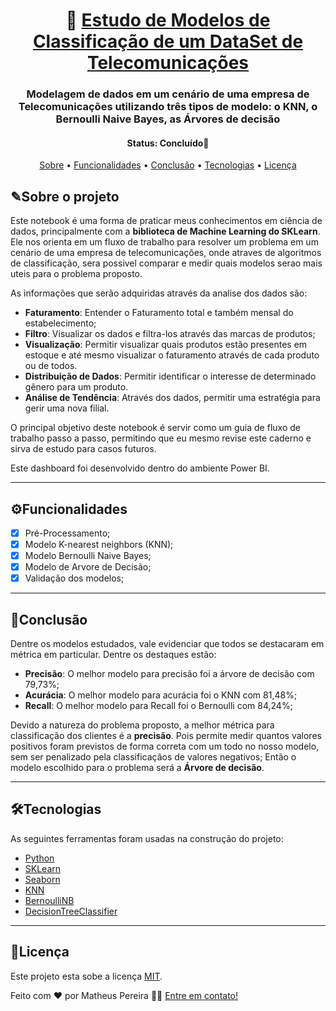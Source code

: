 <h1 align="center">
   📱 <a href="#"> Estudo de Modelos de Classificação de um DataSet de Telecomunicações </a>
</h1>

<h3 align="center">
   Modelagem de dados em um cenário de uma empresa de Telecomunicações utilizando três tipos de modelo: o KNN, o Bernoulli Naive Bayes, as Árvores de decisão
</h3>

<h4 align="center"> 
	 Status: Concluído🚀
</h4>
 
<p align="center">
 <a href="#sobre-o-projeto">Sobre</a> •
 <a href="#funcionalidades">Funcionalidades</a> •
 <a href="#conclusão">Conclusão</a> •
 <a href="#tecnologias">Tecnologias</a> • 
 <a href="#licença">Licença</a>
</p>


## ✎Sobre o projeto

Este notebook é uma forma de praticar meus conhecimentos em ciência de dados, principalmente com a **biblioteca de Machine Learning do SKLearn**. Ele nos orienta em um fluxo de trabalho para resolver um problema em um cenário de uma empresa de telecomunicações, onde atraves de algoritmos de classificação, sera possivel comparar e medir quais modelos serao mais uteis para o problema proposto.

As informações que serão adquiridas através da analise dos dados são:
  - **Faturamento**: Entender o Faturamento total e também mensal do estabelecimento;
  - **Filtro**: Visualizar os dados e filtra-los através das marcas de produtos;
  - **Visualização**: Permitir visualizar quais produtos estão presentes em estoque e até mesmo visualizar o faturamento através de cada produto ou de todos.
  - **Distribuição de Dados**: Permitir identificar o interesse de determinado gênero para um produto.
  - **Análise de Tendência**: Através dos dados, permitir uma estratégia para gerir uma nova filial.  

O principal objetivo deste notebook é servir como um guia de fluxo de trabalho passo a passo, permitindo que eu mesmo revise este caderno e sirva de estudo para casos futuros.

Este dashboard foi desenvolvido dentro do ambiente Power BI.

---

## ⚙Funcionalidades

- [x]  Pré-Processamento;
- [x]  Modelo K-nearest neighbors (KNN);
- [x]  Modelo Bernoulli Naive Bayes;
- [x]  Modelo de Arvore de Decisão;
- [x]  Validação dos modelos;

---

## 🔬Conclusão

Dentre os modelos estudados, vale evidenciar que todos se destacaram em métrica em particular. Dentre os destaques estão:

  - **Precisão**: O melhor modelo para precisão foi a árvore de decisão com 79,73%;
  - **Acurácia**: O melhor modelo para acurácia foi o KNN com 81,48%;
  - **Recall**: O melhor modelo para Recall foi o Bernoulli com 84,24%;
  
 Devido a natureza do problema proposto, a melhor métrica para classificação dos clientes é a **precisão**. Pois permite medir quantos valores positivos foram previstos de forma correta com um todo no nosso modelo, sem ser penalizado pela classificaçãos de valores negativos; Então o modelo escolhido para o problema será a  **Árvore de decisão**.

---

## 🛠Tecnologias

As seguintes ferramentas foram usadas na construção do projeto:

-   [Python](https://www.python.org/)
-   [SKLearn](https://scikit-learn.org/stable/user_guide.html)
-   [Seaborn](https://seaborn.pydata.org)
-   [KNN](https://scikit-learn.org/stable/modules/generated/sklearn.neighbors.KNeighborsClassifier.html)
-   [BernoulliNB](https://scikit-learn.org/stable/modules/generated/sklearn.naive_bayes.BernoulliNB.html)
-   [DecisionTreeClassifier](https://scikit-learn.org/stable/modules/generated/sklearn.tree.DecisionTreeClassifier.html)

---

## 📝Licença

Este projeto esta sobe a licença [MIT](./LICENSE).

Feito com ❤️ por Matheus Pereira 👋🏽 [Entre em contato!](www.linkedin.com/in/matheus-de-medeiros-pereira-52b245140)
